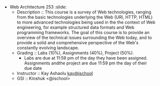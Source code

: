 * Web Architecture 253 :slide:
  + Description :: This course is a survey of Web technologies, ranging from the basic technologies underlying the Web (URI, HTTP, HTML) to more advanced technologies being used in the the context of Web engineering, for example structured data formats and Web programming frameworks. The goal of this course is to provide an overview of the technical issues surrounding the Web today, and to provide a solid and comprehensive perspective of the Web's constantly evolving landscape.
  + Grading :: Labs (10%), Assignments (40%), Project (50%). 
    + Labs are due at 11:59 pm of the day they have been assigned. Assignments andthe project are due 11:59 pm the day of their due date
  + Instructor :: Kay Ashaolu <kay@ischool>
  + GSI :: Kinshuk <@ischool>
